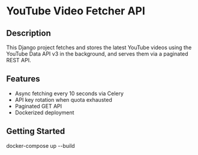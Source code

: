 # YouTube Video Fetcher API

## Description
This Django project fetches and stores the latest YouTube videos using the YouTube Data API v3 in the background, and serves them via a paginated REST API.

## Features
- Async fetching every 10 seconds via Celery
- API key rotation when quota exhausted
- Paginated GET API
- Dockerized deployment

## Getting Started

docker-compose up --build
